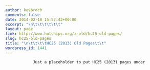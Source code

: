 ```yaml
---
author: kevbroch
comments: false
date: 2014-02-18 15:57:42+00:00
excerpt: "\n\t\t\t\t\t\t"
layout: page
link: http://www.hotchips.org/z-old/hc25-old-pages/
slug: hc25-old-pages
title: "\n\t\t\t\tHC25 (2013) Old Pages\t\t"
wordpress_id: 1441
---
```



				Just a placeholder to put HC25 (2013) pages under		
